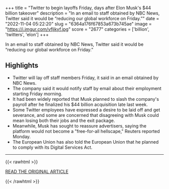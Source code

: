 +++
title = "Twitter to begin layoffs Friday, days after Elon Musk's $44 billion takeover"
description = "In an email to staff obtained by NBC News, Twitter said it would be “reducing our global workforce on Friday.”"
date = "2022-11-04 05:22:20"
slug = "6364a176f67853a673b745ae"
image = "https://i.imgur.com/vfljkyf.jpg"
score = "2677"
categories = ['billion', 'twitters', 'elon']
+++

In an email to staff obtained by NBC News, Twitter said it would be “reducing our global workforce on Friday.”

## Highlights

- Twitter will lay off staff members Friday, it said in an email obtained by NBC News.
- The company said it would notify staff by email about their employment starting Friday morning.
- It had been widely reported that Musk planned to slash the company's payroll after he finalized his $44 billion acquisition late last week.
- Some Twitter employees have expressed a desire to be laid off and get severance, and some are concerned that disagreeing with Musk could mean losing both their jobs and the exit package.
- Meanwhile, Musk has sought to reassure advertisers, saying the platform would not become a "free-for-all hellscape," Reuters reported Monday.
- The European Union has also told the European Union that he planned to comply with its Digital Services Act.

---

{{< rawhtml >}}
  <p class="article-category">
    <a target="_blank" href="https://www.cnbc.com/2022/11/03/twitter-to-start-layoffs-on-friday-internal-company-email-shows.html">READ THE ORIGINAL ARTICLE</a>
  </p>
{{< /rawhtml >}}
